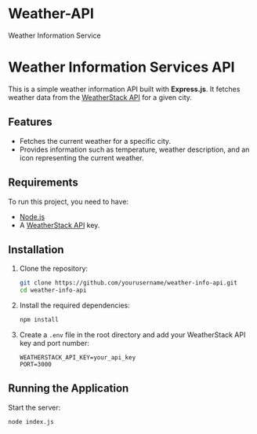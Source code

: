 # Weather-API
Weather Information Service


# Weather Information Services API

This is a simple weather information API built with **Express.js**. It fetches weather data from the [WeatherStack API](https://weatherstack.com/) for a given city.

## Features

- Fetches the current weather for a specific city.
- Provides information such as temperature, weather description, and an icon representing the current weather.

## Requirements

To run this project, you need to have:

- [Node.js](https://nodejs.org/)
- A [WeatherStack API](https://weatherstack.com/) key.

## Installation

1. Clone the repository:

    ```bash
    git clone https://github.com/yourusername/weather-info-api.git
    cd weather-info-api
    ```

2. Install the required dependencies:

    ```bash
    npm install
    ```

3. Create a `.env` file in the root directory and add your WeatherStack API key and port number:

    ```
    WEATHERSTACK_API_KEY=your_api_key
    PORT=3000
    ```

## Running the Application

Start the server:

```bash
node index.js
